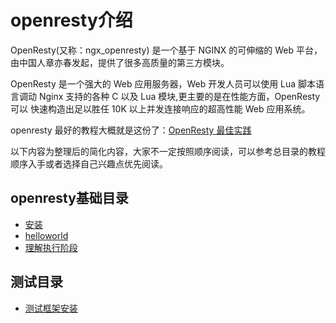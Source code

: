 # openresty介绍

OpenResty(又称：ngx_openresty) 是一个基于 NGINX 的可伸缩的 Web 平台，由中国人章亦春发起，提供了很多高质量的第三方模块。

OpenResty 是一个强大的 Web 应用服务器，Web 开发人员可以使用 Lua 脚本语言调动 Nginx 支持的各种 C 以及 Lua 模块,更主要的是在性能方面，OpenResty可以 快速构造出足以胜任 10K 以上并发连接响应的超高性能 Web 应用系统。

openresty 最好的教程大概就是这份了：[OpenResty 最佳实践](https://github.com/moonbingbing/openresty-best-practices/blob/master/SUMMARY.md)

以下内容为整理后的简化内容，大家不一定按照顺序阅读，可以参考总目录的教程顺序入手或者选择自己兴趣点优先阅读。

## openresty基础目录

* [安装](install.md)
* [helloworld](helloworld.md)
* [理解执行阶段](phase.md)

## 测试目录

* [测试框架安装](test_install.md)

